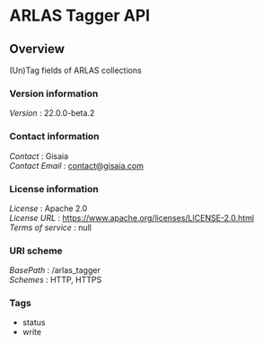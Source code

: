 # ARLAS Tagger API


<a name="overview"></a>
## Overview
(Un)Tag fields of ARLAS collections


### Version information
*Version* : 22.0.0-beta.2


### Contact information
*Contact* : Gisaia  
*Contact Email* : contact@gisaia.com


### License information
*License* : Apache 2.0  
*License URL* : https://www.apache.org/licenses/LICENSE-2.0.html  
*Terms of service* : null


### URI scheme
*BasePath* : /arlas_tagger  
*Schemes* : HTTP, HTTPS


### Tags

* status
* write



